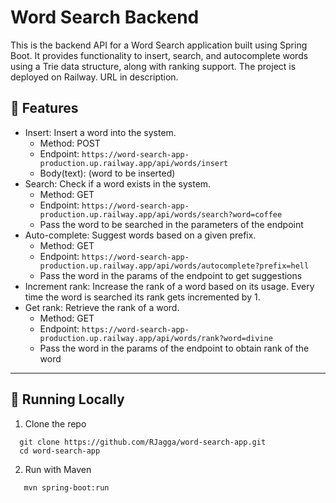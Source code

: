 # Word Search Backend
This is the backend API for a Word Search application built using Spring Boot. It provides functionality to insert, search, and autocomplete words using a Trie data structure, along with ranking support.
The project is deployed on Railway. URL in description.

## 🚀 Features

- Insert: Insert a word into the system.
  - Method: POST
  - Endpoint: `https://word-search-app-production.up.railway.app/api/words/insert`
  - Body(text): (word to be inserted)
- Search: Check if a word exists in the system.
  - Method: GET
  - Endpoint: `https://word-search-app-production.up.railway.app/api/words/search?word=coffee`
  - Pass the word to be searched in the parameters of the endpoint
- Auto-complete: Suggest words based on a given prefix.
  - Method: GET
  - Endpoint: `https://word-search-app-production.up.railway.app/api/words/autocomplete?prefix=hell`
  - Pass the word in the params of the endpoint to get suggestions
- Increment rank: Increase the rank of a word based on its usage. Every time the word is searched its rank gets incremented by 1.
- Get rank: Retrieve the rank of a word.
  - Method: GET
  - Endpoint: `https://word-search-app-production.up.railway.app/api/words/rank?word=divine`
  - Pass the word in the params of the endpoint to obtain rank of the word

---

## 🔧 Running Locally

1.  Clone the repo
```
  git clone https://github.com/RJagga/word-search-app.git
  cd word-search-app
```
2. Run with Maven
```
   mvn spring-boot:run
```
